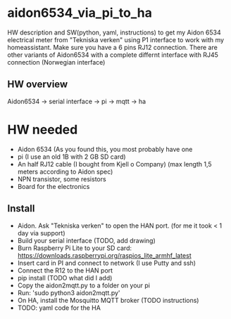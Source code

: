# aidon6534_via_pi_to_ha
HW description and SW(python, yaml, instructions) to get my Aidon 6534 electrical meter from "Tekniska verken" using P1 interface to work with my homeassistant.
Make sure you have a 6 pins RJ12 connection. There are other variants of Aidon6534 with a complete differnt interface with RJ45 connection (Norwegian interface)

## HW overview
Aidon6534 -> serial interface -> pi -> mqtt -> ha

# HW needed
* Aidon 6534 (As you found this, you most probably have one
* pi (I use an old 1B with 2 GB SD card)
* An half RJ12 cable (I bought from Kjell o Company) (max length 1,5 meters according to Aidon spec)
* NPN transistor, some resistors
* Board for the electronics

## Install
* Aidon. Ask "Tekniska verken" to open the HAN port. (for me it took < 1 day via support)
* Build your serial interface (TODO, add drawing)
* Burn Raspberry Pi Lite to your SD card: https://downloads.raspberrypi.org/raspios_lite_armhf_latest
* Insert card in PI and connect to network (I use Putty and ssh)
* Connect the R12 to the HAN port
* pip install (TODO what did I add)
* Copy the aidon2mqtt.py to a folder on your pi
* Run: 'sudo python3 aidon2mqtt.py'
* On HA, install the Mosquitto MQTT broker (TODO instructions)
* TODO: yaml code for the HA



